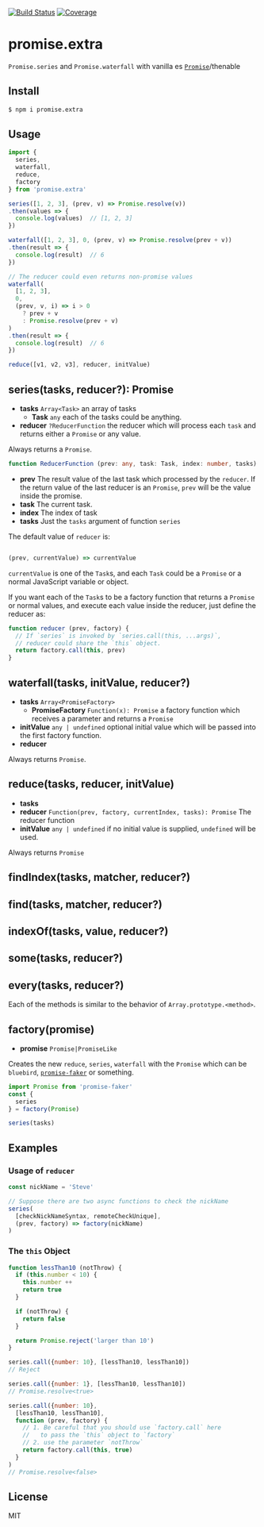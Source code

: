 [![Build Status](https://travis-ci.org/kaelzhang/promise.extra.svg?branch=master)](https://travis-ci.org/kaelzhang/promise.extra)
[![Coverage](https://codecov.io/gh/kaelzhang/promise.extra/branch/master/graph/badge.svg)](https://codecov.io/gh/kaelzhang/promise.extra)
<!-- optional appveyor tst
[![Windows Build Status](https://ci.appveyor.com/api/projects/status/github/kaelzhang/promise.extra?branch=master&svg=true)](https://ci.appveyor.com/project/kaelzhang/promise.extra)
-->
<!-- optional npm version
[![NPM version](https://badge.fury.io/js/promise.extra.svg)](http://badge.fury.io/js/promise.extra)
-->
<!-- optional npm downloads
[![npm module downloads per month](http://img.shields.io/npm/dm/promise.extra.svg)](https://www.npmjs.org/package/promise.extra)
-->
<!-- optional dependency status
[![Dependency Status](https://david-dm.org/kaelzhang/promise.extra.svg)](https://david-dm.org/kaelzhang/promise.extra)
-->

# promise.extra

`Promise.series` and `Promise.waterfall` with vanilla es [`Promise`](https://developer.mozilla.org/en/docs/Web/JavaScript/Reference/Global_Objects/Promise)/thenable

## Install

```sh
$ npm i promise.extra
```

## Usage

```js
import {
  series,
  waterfall,
  reduce,
  factory
} from 'promise.extra'

series([1, 2, 3], (prev, v) => Promise.resolve(v))
.then(values => {
  console.log(values)  // [1, 2, 3]
})

waterfall([1, 2, 3], 0, (prev, v) => Promise.resolve(prev + v))
.then(result => {
  console.log(result)  // 6
})

// The reducer could even returns non-promise values
waterfall(
  [1, 2, 3],
  0,
  (prev, v, i) => i > 0
    ? prev + v
    : Promise.resolve(prev + v)
)
.then(result => {
  console.log(result)  // 6
})

reduce([v1, v2, v3], reducer, initValue)
```

## series(tasks, reducer?): Promise

- **tasks** `Array<Task>` an array of tasks
  - **Task** `any` each of the tasks could be anything.
- **reducer** `?ReducerFunction` the reducer which will process each `task` and returns either a `Promise` or any value.

Always returns a `Promise`.

```ts
function ReducerFunction (prev: any, task: Task, index: number, tasks): Promise | any
```

- **prev** The result value of the last task which processed by the `reducer`. If the return value of the last reducer is an `Promise`, `prev` will be the value inside the promise.
- **task** The current task.
- **index** The index of task
- **tasks** Just the `tasks` argument of function `series`

The default value of `reducer` is:

```js

(prev, currentValue) => currentValue
```

`currentValue` is one of the `Task`s, and each `Task` could be a `Promise` or a normal JavaScript variable or object.

If you want each of the `Task`s to be a factory function that returns a `Promise` or normal values, and execute each value inside the reducer, just define the reducer as:

```js
function reducer (prev, factory) {
  // If `series` is invoked by `series.call(this, ...args)`,
  // reducer could share the `this` object.
  return factory.call(this, prev)
}
```

## waterfall(tasks, initValue, reducer?)

- **tasks** `Array<PromiseFactory>`
  - **PromiseFactory** `Function(x): Promise` a factory function which receives a parameter and returns a `Promise`
- **initValue** `any | undefined` optional initial value which will be passed into the first factory function.
- **reducer**


Always returns `Promise`.

## reduce(tasks, reducer, initValue)

- **tasks**
- **reducer** `Function(prev, factory, currentIndex, tasks): Promise` The reducer function
- **initValue** `any | undefined` if no initial value is supplied, `undefined` will be used.

Always returns `Promise`

## findIndex(tasks, matcher, reducer?)
## find(tasks, matcher, reducer?)
## indexOf(tasks, value, reducer?)
## some(tasks, reducer?)
## every(tasks, reducer?)

Each of the methods is similar to the behavior of `Array.prototype.<method>`.

## factory(promise)

- **promise** `Promise|PromiseLike`

Creates the new `reduce`, `series`, `waterfall` with the `Promise` which can be `bluebird`, [`promise-faker`](https://github.com/kaelzhang/promise-faker) or something.

```js
import Promise from 'promise-faker'
const {
  series
} = factory(Promise)

series(tasks)
```

## Examples

### Usage of `reducer`

```js
const nickName = 'Steve'

// Suppose there are two async functions to check the nickName
series(
  [checkNickNameSyntax, remoteCheckUnique],
  (prev, factory) => factory(nickName)
)
```

### The `this` Object

```js
function lessThan10 (notThrow) {
  if (this.number < 10) {
    this.number ++
    return true
  }

  if (notThrow) {
    return false
  }

  return Promise.reject('larger than 10')
}

series.call({number: 10}, [lessThan10, lessThan10])
// Reject

series.call({number: 1}, [lessThan10, lessThan10])
// Promise.resolve<true>

series.call({number: 10},
  [lessThan10, lessThan10],
  function (prev, factory) {
    // 1. Be careful that you should use `factory.call` here
    //   to pass the `this` object to `factory`
    // 2. use the parameter `notThrow`
    return factory.call(this, true)
  }
)
// Promise.resolve<false>
```

## License

MIT
